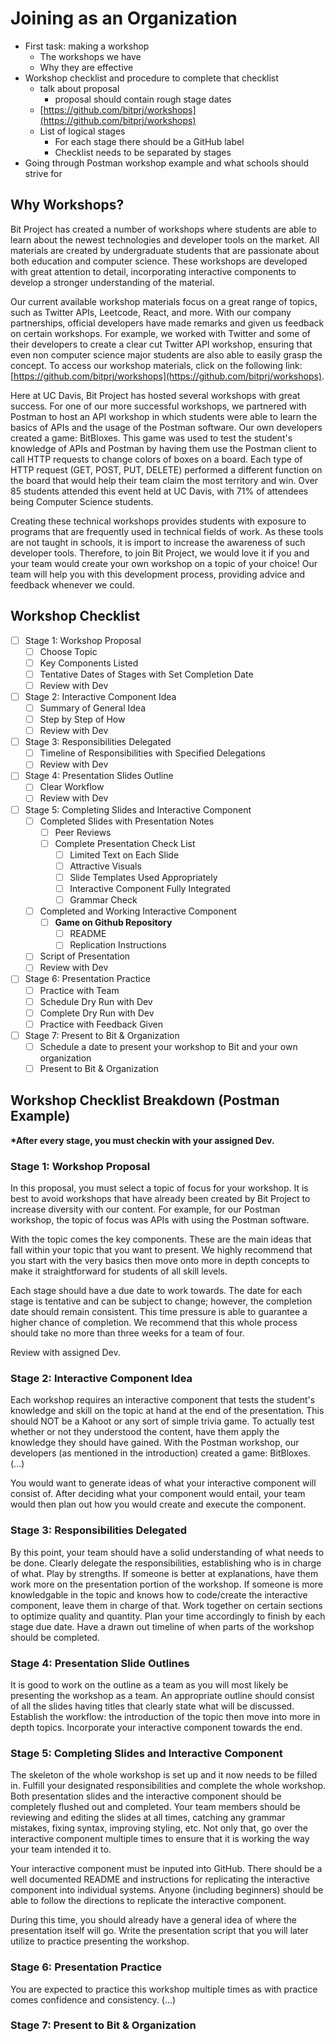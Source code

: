 # Joining as an Organization

* First task: making a workshop
  * The workshops we have
  * Why they are effective
* Workshop checklist and procedure to complete that checklist
  * talk about proposal
    * proposal should contain rough stage dates
  * [https://github.com/bitprj/workshops](https://github.com/bitprj/workshops)
  * List of logical stages 
    * For each stage there should be a GitHub label
    * Checklist needs to be separated by stages
* Going through Postman workshop example and what schools should strive for


## Why Workshops? 

Bit Project has created a number of workshops where students are able to learn about the newest technologies and developer tools on the market. All materials are created by undergraduate students that are passionate about both education and computer science. These workshops are developed with great attention to detail, incorporating interactive components to develop a stronger understanding of the material. 

Our current available workshop materials focus on a great range of topics, such as Twitter APIs, Leetcode, React, and more. With our company partnerships, official developers have made remarks and given us feedback on certain workshops. For example, we worked with Twitter and some of their developers to create a clear cut Twitter API workshop, ensuring that even non computer science major students are also able to easily grasp the concept. To access our workshop materials, click on the following link: [https://github.com/bitprj/workshops](https://github.com/bitprj/workshops). 

Here at UC Davis, Bit Project has hosted several workshops with great success. For one of our more successful workshops, we partnered with Postman to host an API workshop in which students were able to learn the basics of APIs and the usage of the Postman software. Our own developers created a game: BitBloxes. This game was used to test the student's knowledge of APIs and Postman by having them use the Postman client to call HTTP requests to change colors of boxes on a board. Each type of HTTP request \(GET, POST, PUT, DELETE\) performed a different function on the board that would help their team claim the most territory and win. Over 85 students attended this event held at UC Davis, with 71% of attendees being Computer Science students.

Creating these technical workshops provides students with exposure to programs that are frequently used in technical fields of work. As these tools are not taught in schools, it is import to increase the awareness of such developer tools. Therefore, to join Bit Project, we would love it if you and your team would create your own workshop on a topic of your choice! Our team will help you with this development process, providing advice and feedback whenever we could. 

## Workshop Checklist

* [ ] Stage 1: Workshop Proposal
  * [ ] Choose Topic
  * [ ] Key Components Listed
  * [ ] Tentative Dates of Stages with Set Completion Date
  * [ ] Review with Dev
* [ ] Stage 2: Interactive Component Idea
  * [ ] Summary of General Idea
  * [ ] Step by Step of How
  * [ ] Review with Dev
* [ ] Stage 3: Responsibilities Delegated
  * [ ] Timeline of Responsibilities with Specified Delegations
  * [ ] Review with Dev
* [ ] Stage 4: Presentation Slides Outline
  * [ ] Clear Workflow
  * [ ] Review with Dev
* [ ] Stage 5: Completing Slides and Interactive Component 
  * [ ] Completed Slides with Presentation Notes 
    * [ ] Peer Reviews
    * [ ] Complete Presentation Check List
      * [ ] Limited Text on Each Slide
      * [ ] Attractive Visuals
      * [ ] Slide Templates Used Appropriately
      * [ ] Interactive Component Fully Integrated
      * [ ] Grammar Check 
  * [ ] Completed and Working Interactive Component
    * [ ] **Game on Github Repository**
      * [ ] README
      * [ ] Replication Instructions
  * [ ] Script of Presentation
  * [ ] Review with Dev
* [ ] Stage 6: Presentation Practice
  * [ ] Practice with Team 
  * [ ] Schedule Dry Run with Dev
  * [ ] Complete Dry Run with Dev
  * [ ] Practice with Feedback Given
* [ ] Stage 7: Present to Bit & Organization
  * [ ] Schedule a date to present your workshop to Bit and your own organization
  * [ ] Present to Bit & Organization

## Workshop Checklist Breakdown \(Postman Example\)

**\*After every stage, you must checkin with your assigned Dev.** 

### Stage 1: Workshop Proposal

In this proposal, you must select a topic of focus for your workshop. It is best to avoid workshops that have already been created by Bit Project to increase diversity with our content. For example, for our Postman workshop, the topic of focus was APIs with using the Postman software. 

With the topic comes the key components. These are the main ideas that fall within your topic that you want to present. We highly recommend that you start with the very basics then move onto more in depth concepts to make it straightforward for students of all skill levels. 

Each stage should have a due date to work towards. The date for each stage is tentative and can be subject to change; however, the completion date should remain consistent. This time pressure is able to guarantee a higher chance of completion. We recommend that this whole process should take no more than three weeks for a team of four. 

Review with assigned Dev. 

### Stage 2: Interactive Component Idea

Each workshop requires an interactive component that tests the student's knowledge and skill on the topic at hand at the end of the presentation. This should NOT be a Kahoot or any sort of simple trivia game. To actually test whether or not they understood the content, have them apply the knowledge they should have gained. With the Postman workshop, our developers \(as mentioned in the introduction\) created a game: BitBloxes. \(...\)

You would want to generate ideas of what your interactive component will consist of. After deciding what your component would entail, your team would then plan out how you would create and execute the component. 

### Stage 3: Responsibilities Delegated

By this point, your team should have a solid understanding of what needs to be done. Clearly delegate the responsibilities, establishing who is in charge of what. Play by strengths. If someone is better at explanations, have them work more on the presentation portion of the workshop. If someone is more knowledgable in the topic and knows how to code/create the interactive component, leave them in charge of that. Work together on certain sections to optimize quality and quantity. Plan your time accordingly to finish by each stage due date. Have a drawn out timeline of when parts of the workshop should be completed.  

### Stage 4: Presentation Slide Outlines

It is good to work on the outline as a team as you will most likely be presenting the workshop as a team. An appropriate outline should consist of all the slides having titles that clearly state what will be discussed. Establish the workflow: the introduction of the topic then move into more in depth topics. Incorporate your interactive component towards the end. 

### Stage 5: Completing Slides and Interactive Component

The skeleton of the whole workshop is set up and it now needs to be filled in. Fulfill your designated responsibilities and complete the whole workshop. Both presentation slides and the interactive component should be completely flushed out and completed. Your team members should be reviewing and editing the slides at all times, catching any grammar mistakes, fixing syntax, improving styling, etc. Not only that, go over the interactive component multiple times to ensure that it is working the way your team intended it to. 

Your interactive component must be inputed into GitHub. There should be a well documented README and instructions for replicating the interactive component into individual systems. Anyone \(including beginners\) should be able to follow the directions to replicate the interactive component. 

During this time, you should already have a general idea of where the presentation itself will go. Write the presentation script that you will later utilize to practice presenting the workshop. 

### Stage 6: Presentation Practice

You are expected to practice this workshop multiple times as with practice comes confidence and consistency. \(...\)

### Stage 7: Present to Bit & Organization

